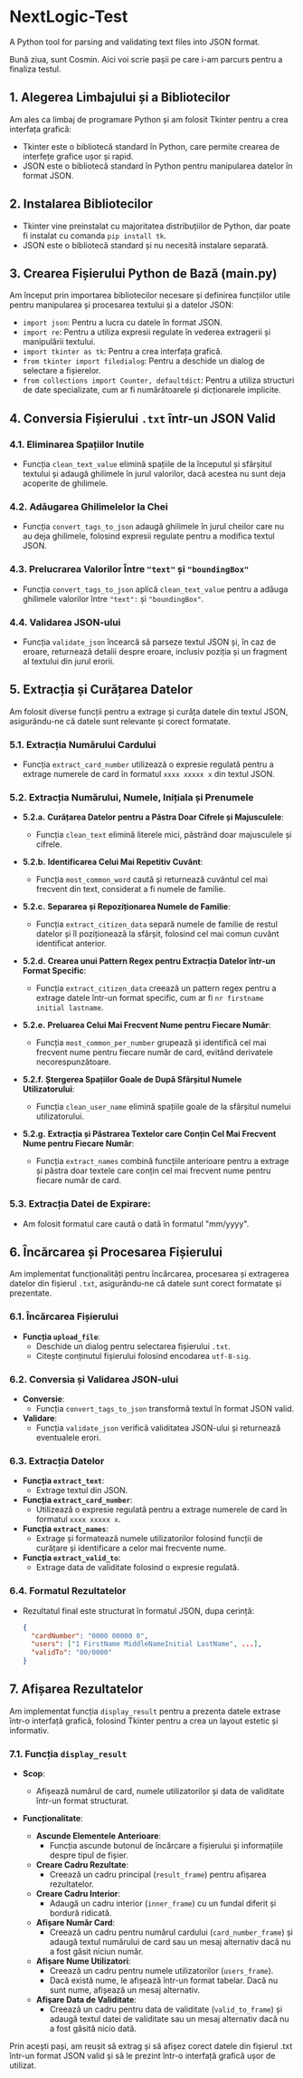 # NextLogic-Test

A Python tool for parsing and validating text files into JSON format.

Bună ziua, sunt Cosmin. Aici voi scrie pașii pe care i-am parcurs pentru a finaliza testul.

## 1. Alegerea Limbajului și a Bibliotecilor

Am ales ca limbaj de programare Python și am folosit Tkinter pentru a crea interfața grafică:
- Tkinter este o bibliotecă standard în Python, care permite crearea de interfețe grafice ușor și rapid.
- JSON este o bibliotecă standard în Python pentru manipularea datelor în format JSON.

## 2. Instalarea Bibliotecilor

- Tkinter vine preinstalat cu majoritatea distribuțiilor de Python, dar poate fi instalat cu comanda `pip install tk`.
- JSON este o bibliotecă standard și nu necesită instalare separată.

## 3. Crearea Fișierului Python de Bază (main.py)

Am început prin importarea bibliotecilor necesare și definirea funcțiilor utile pentru manipularea și procesarea textului și a datelor JSON:
- `import json`: Pentru a lucra cu datele în format JSON.
- `import re`: Pentru a utiliza expresii regulate în vederea extragerii și manipulării textului.
- `import tkinter as tk`: Pentru a crea interfața grafică.
- `from tkinter import filedialog`: Pentru a deschide un dialog de selectare a fișierelor.
- `from collections import Counter, defaultdict`: Pentru a utiliza structuri de date specializate, cum ar fi numărătoarele și dicționarele implicite.

## 4. Conversia Fișierului `.txt` într-un JSON Valid

### 4.1. **Eliminarea Spațiilor Inutile**

- Funcția `clean_text_value` elimină spațiile de la începutul și sfârșitul textului și adaugă ghilimele în jurul valorilor, dacă acestea nu sunt deja acoperite de ghilimele.

### 4.2. **Adăugarea Ghilimelelor la Chei**

- Funcția `convert_tags_to_json` adaugă ghilimele în jurul cheilor care nu au deja ghilimele, folosind expresii regulate pentru a modifica textul JSON.

### 4.3. Prelucrarea Valorilor Între `"text"` și `"boundingBox"`

- Funcția `convert_tags_to_json` aplică `clean_text_value` pentru a adăuga ghilimele valorilor între `"text":` și `"boundingBox"`.

### 4.4. **Validarea JSON-ului**

- Funcția `validate_json` încearcă să parseze textul JSON și, în caz de eroare, returnează detalii despre eroare, inclusiv poziția și un fragment al textului din jurul erorii.


## 5. Extracția și Curățarea Datelor

Am folosit diverse funcții pentru a extrage și curăța datele din textul JSON, asigurându-ne că datele sunt relevante și corect formatate.

### 5.1. **Extracția Numărului Cardului**

- Funcția `extract_card_number` utilizează o expresie regulată pentru a extrage numerele de card în formatul `xxxx xxxxx x` din textul JSON.

### 5.2. **Extracția Numărului, Numele, Inițiala și Prenumele**

- **5.2.a.** **Curățarea Datelor pentru a Păstra Doar Cifrele și Majusculele**:
  - Funcția `clean_text` elimină literele mici, păstrând doar majusculele și cifrele.

- **5.2.b.** **Identificarea Celui Mai Repetitiv Cuvânt**:
  - Funcția `most_common_word` caută și returnează cuvântul cel mai frecvent din text, considerat a fi numele de familie.

- **5.2.c.** **Separarea și Repoziționarea Numele de Familie**:
  - Funcția `extract_citizen_data` separă numele de familie de restul datelor și îl poziționează la sfârșit, folosind cel mai comun cuvânt identificat anterior.

- **5.2.d.** **Crearea unui Pattern Regex pentru Extracția Datelor într-un Format Specific**:
  - Funcția `extract_citizen_data` creează un pattern regex pentru a extrage datele într-un format specific, cum ar fi `nr firstname initial lastname`.

- **5.2.e.** **Preluarea Celui Mai Frecvent Nume pentru Fiecare Număr**:
  - Funcția `most_common_per_number` grupează și identifică cel mai frecvent nume pentru fiecare număr de card, evitând derivatele necorespunzătoare.

- **5.2.f.** **Ștergerea Spațiilor Goale de După Sfârșitul Numele Utilizatorului**:
  - Funcția `clean_user_name` elimină spațiile goale de la sfârșitul numelui utilizatorului.

- **5.2.g.** **Extracția și Păstrarea Textelor care Conțin Cel Mai Frecvent Nume pentru Fiecare Număr**:
  - Funcția `extract_names` combină funcțiile anterioare pentru a extrage și păstra doar textele care conțin cel mai frecvent nume pentru fiecare număr de card.


### 5.3. **Extracția Datei de Expirare**:
- Am folosit formatul care caută o dată în formatul "mm/yyyy".

  

## 6. Încărcarea și Procesarea Fișierului

Am implementat funcționalități pentru încărcarea, procesarea și extragerea datelor din fișierul `.txt`, asigurându-ne că datele sunt corect formatate și prezentate.

### 6.1. Încărcarea Fișierului

- **Funcția `upload_file`**:
  - Deschide un dialog pentru selectarea fișierului `.txt`.
  - Citește conținutul fișierului folosind encodarea `utf-8-sig`.

### 6.2. Conversia și Validarea JSON-ului

- **Conversie**:
  - Funcția `convert_tags_to_json` transformă textul în format JSON valid.
- **Validare**:
  - Funcția `validate_json` verifică validitatea JSON-ului și returnează eventualele erori.

### 6.3. Extracția Datelor

- **Funcția `extract_text`**:
  - Extrage textul din JSON.
- **Funcția `extract_card_number`**:
  - Utilizează o expresie regulată pentru a extrage numerele de card în formatul `xxxx xxxxx x`.
- **Funcția `extract_names`**:
  - Extrage și formatează numele utilizatorilor folosind funcții de curățare și identificare a celor mai frecvente nume.
- **Funcția `extract_valid_to`**:
  - Extrage data de validitate folosind o expresie regulată.

### 6.4. Formatul Rezultatelor

- Rezultatul final este structurat în formatul JSON, dupa cerință:
  ```json
  {
    "cardNumber": "0000 00000 0",
    "users": ["1 FirstName MiddleNameInitial LastName", ...],
    "validTo": "00/0000"
  }


## 7. Afișarea Rezultatelor

Am implementat funcția `display_result` pentru a prezenta datele extrase într-o interfață grafică, folosind Tkinter pentru a crea un layout estetic și informativ.

### 7.1. **Funcția `display_result`**

- **Scop**:
  - Afișează numărul de card, numele utilizatorilor și data de validitate într-un format structurat.

- **Funcționalitate**:
  - **Ascunde Elementele Anterioare**:
    - Funcția ascunde butonul de încărcare a fișierului și informațiile despre tipul de fișier.
  - **Creare Cadru Rezultate**:
    - Creează un cadru principal (`result_frame`) pentru afișarea rezultatelor.
  - **Creare Cadru Interior**:
    - Adaugă un cadru interior (`inner_frame`) cu un fundal diferit și bordură ridicată.
  - **Afișare Număr Card**:
    - Creează un cadru pentru numărul cardului (`card_number_frame`) și adaugă textul numărului de card sau un mesaj alternativ dacă nu a fost găsit niciun număr.
  - **Afișare Nume Utilizatori**:
    - Creează un cadru pentru numele utilizatorilor (`users_frame`).
    - Dacă există nume, le afișează într-un format tabelar. Dacă nu sunt nume, afișează un mesaj alternativ.
  - **Afișare Data de Validitate**:
    - Creează un cadru pentru data de validitate (`valid_to_frame`) și adaugă textul datei de validitate sau un mesaj alternativ dacă nu a fost găsită nicio dată.

Prin acești pași, am reușit să extrag și să afișez corect datele din fișierul .txt într-un format JSON valid și să le prezint într-o interfață grafică ușor de utilizat.
